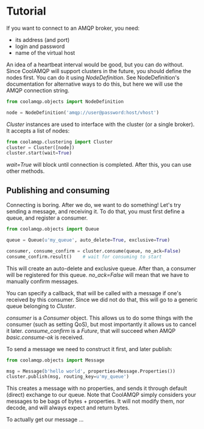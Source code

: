# Tutorial

If you want to connect to an AMQP broker, you need:
* its address (and port)
* login and password
* name of the virtual host

An idea of a heartbeat interval would be good, but you can do without. Since CoolAMQP will support clusters
in the future, you should define the nodes first. You can do it using _NodeDefinition_.
See NodeDefinition's documentation for alternative ways to do this, but here we will use
the AMQP connection string.

```python
from coolamqp.objects import NodeDefinition

node = NodeDefinition('amqp://user@password:host/vhost')
```

_Cluster_ instances are used to interface with the cluster (or a single broker). It
accepts a list of nodes:

```python
from coolamqp.clustering import Cluster
cluster = Cluster([node])
cluster.start(wait=True)
```

_wait=True_ will block until connection is completed. After this, you can use other methods.

## Publishing and consuming

Connecting is boring. After we do, we want to do something! Let's try sending a message, and receiving it. To do that,
you must first define a queue, and register a consumer.

```python
from coolamqp.objects import Queue

queue = Queue(u'my_queue', auto_delete=True, exclusive=True)

consumer, consume_confirm = cluster.consume(queue, no_ack=False)
consume_confirm.result()    # wait for consuming to start
```

This will create an auto-delete and exclusive queue. After than, a consumer will be registered for this queue.
_no_ack=False_ will mean that we have to manually confirm messages. 

You can specify a callback, that will be called with a message if one's received by this consumer. Since
we did not do that, this will go to a generic queue belonging to _Cluster_. 

_consumer_ is a _Consumer_ object. This allows us to do some things with the consumer (such as setting QoS),
but most importantly it allows us to cancel it later. _consume_confirm_ is a _Future_, that will succeed
when AMQP _basic.consume-ok_ is received.

To send a message we need to construct it first, and later publish:

```python
from coolamqp.objects import Message

msg = Message(b'hello world', properties=Message.Properties())
cluster.publish(msg, routing_key=u'my_queue')
```

This creates a message with no properties, and sends it through default (direct) exchange to our queue.
Note that CoolAMQP simply considers your messages to be bags of bytes + properties. It will not modify them,
nor decode, and will always expect and return bytes.

To actually get our message ...